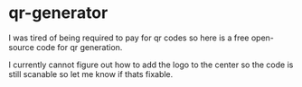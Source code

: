 # qr-generator
I was tired of being required to pay for qr codes so here is a free open-source code for qr generation.

I currently cannot figure out how to add the logo to the center so the code is still scanable so let me know if thats fixable.
